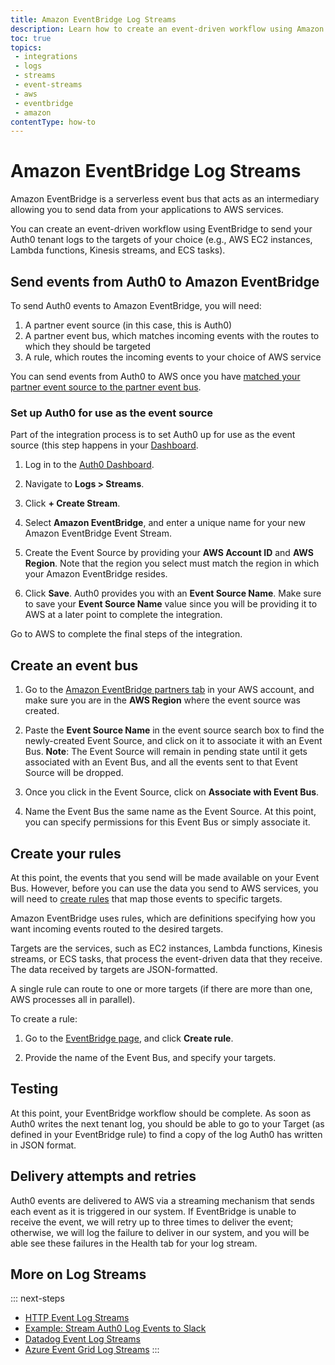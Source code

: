 ```yaml
---
title: Amazon EventBridge Log Streams
description: Learn how to create an event-driven workflow using Amazon EventBridge to send your tenant logs to the targers of your choice such as AWS EC2 instances, Lambda functions, Kinesis streams, and ECS tasks.
toc: true
topics:
 - integrations
 - logs
 - streams
 - event-streams
 - aws
 - eventbridge
 - amazon
contentType: how-to
---
```

# Amazon EventBridge Log Streams

Amazon EventBridge is a serverless event bus that acts as an intermediary allowing you to send data from your applications to AWS services.

You can create an event-driven workflow using EventBridge to send your Auth0 tenant logs to the targets of your choice (e.g., AWS EC2 instances, Lambda functions, Kinesis streams, and ECS tasks).

## Send events from Auth0 to Amazon EventBridge

To send Auth0 events to Amazon EventBridge, you will need:

1. A partner event source (in this case, this is Auth0)
2. A partner event bus, which matches incoming events with the routes to which they should be targeted
3. A rule, which routes the incoming events to your choice of AWS service

You can send events from Auth0 to AWS once you have [matched your partner event source to the partner event bus](https://docs.aws.amazon.com/eventbridge/latest/userguide/create-partner-event-bus.html).

### Set up Auth0 for use as the event source

Part of the integration process is to set Auth0 up for use as the event source (this step happens in your [Dashboard](${manage_url}).

1. Log in to the [Auth0 Dashboard](${manage_url}).

2. Navigate to **Logs > Streams**.

3. Click **+ Create Stream**.

4. Select **Amazon EventBridge**, and enter a unique name for your new Amazon EventBridge Event Stream.

5. Create the Event Source by providing your **AWS Account ID** and **AWS Region**. Note that the region you select must match the region in which your Amazon EventBridge resides.

6. Click **Save**. Auth0 provides you with an **Event Source Name**. Make sure to save your **Event Source Name** value since you will be providing it to AWS at a later point to complete the integration.

Go to AWS to complete the final steps of the integration.

## Create an event bus

1. Go to the [Amazon EventBridge partners tab](https://console.aws.amazon.com/events/home?region=us-east-1#/partners) in your AWS account, and make sure you are in the **AWS Region** where the event source was created.

2. Paste the **Event Source Name** in the event source search box to find the newly-created Event Source, and click on it to associate it with an Event Bus.
**Note**: The Event Source will remain in pending state until it gets associated with an Event Bus, and all the events sent to that Event Source will be dropped.

3. Once you click in the Event Source, click on **Associate with Event Bus**.

4. Name the Event Bus the same name as the Event Source. At this point, you can specify permissions for this Event Bus or simply associate it.

## Create your rules

At this point, the events that you send will be made available on your Event Bus. However, before you can use the data you send to AWS services, you will need to [create rules](https://docs.aws.amazon.com/eventbridge/latest/userguide/create-event-bus.html) that map those events to specific targets.

Amazon EventBridge uses rules, which are definitions specifying how you want incoming events routed to the desired targets.

Targets are the services, such as EC2 instances, Lambda functions, Kinesis streams, or ECS tasks, that process the event-driven data that they receive. The data received by targets are JSON-formatted.

A single rule can route to one or more targets (if there are more than one, AWS processes all in parallel).

To create a rule:

1. Go to the [EventBridge page](https://console.aws.amazon.com/events/home?region=us-east-1#/), and click **Create rule**.

2. Provide the name of the Event Bus, and specify your targets.

## Testing

At this point, your EventBridge workflow should be complete. As soon as Auth0 writes the next tenant log, you should be able to go to your Target (as defined in your EventBridge rule) to find a copy of the log Auth0 has written in JSON format.

## Delivery attempts and retries

Auth0 events are delivered to AWS via a streaming mechanism that sends each event as it is triggered in our system. If EventBridge is unable to receive the event, we will retry up to three times to deliver the event; otherwise, we will log the failure to deliver in our system, and you will be able see these failures in the Health tab for your log stream.

## More on Log Streams

::: next-steps
* [HTTP Event Log Streams](/logs/streams/http-event)
* [Example: Stream Auth0 Log Events to Slack](/logs/streams/http-event-to-slack)
* [Datadog Event Log Streams](/logs/streams/datadog)
* [Azure Event Grid Log Streams](/logs/streams/azure-event-grid)
:::

